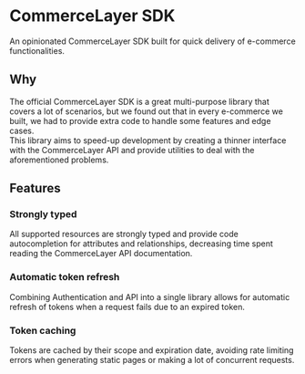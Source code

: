 # CommerceLayer SDK
An opinionated CommerceLayer SDK built for quick delivery of e-commerce functionalities.

## Why
The official CommerceLayer SDK is a great multi-purpose library that covers a lot of scenarios, but we found out that in every e-commerce we built, we had to provide extra code to handle some features and edge cases.<br>
This library aims to speed-up development by creating a thinner interface with the CommerceLayer API and provide utilities to deal with the aforementioned problems.

## Features

### Strongly typed
All supported resources are strongly typed and provide code autocompletion for attributes and relationships, decreasing time spent reading the CommerceLayer API documentation.

### Automatic token refresh
Combining Authentication and API into a single library allows for automatic refresh of tokens when a request fails due to an expired token.

### Token caching
Tokens are cached by their scope and expiration date, avoiding rate limiting errors when generating static pages or making a lot of concurrent requests.

